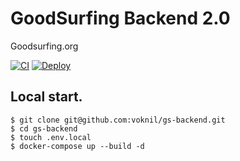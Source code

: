 # GoodSurfing Backend 2.0
Goodsurfing.org

[![CI](https://github.com/voknil/gs-backend/actions/workflows/ci.yml/badge.svg)](https://github.com/voknil/gs-backend/actions/workflows/ci.yml) [![Deploy](https://github.com/voknil/gs-backend/actions/workflows/deploy.yml/badge.svg)](https://github.com/voknil/gs-backend/actions/workflows/deploy.yml)

## Local start.

```shell
$ git clone git@github.com:voknil/gs-backend.git
$ cd gs-backend
$ touch .env.local
$ docker-compose up --build -d
```
